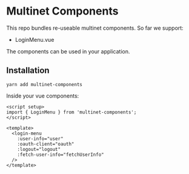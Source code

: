# Multinet Components

This repo bundles re-useable multinet components. So far we support:

- LoginMenu.vue

The components can be used in your application.

## Installation

```
yarn add multinet-components
```

Inside your vue components:
```
<script setup>
import { LoginMenu } from 'multinet-components';
</script>

<template>
  <login-menu
    :user-info="user"
    :oauth-client="oauth"
    :logout="logout"
    :fetch-user-info="fetchUserInfo"
  />
</template>

```